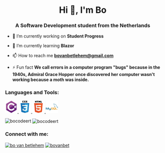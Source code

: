 <h1 align="center">Hi 👋, I'm Bo</h1>
<h3 align="center">A Software Development student from the Netherlands</h3>

- 🔭 I’m currently working on **Student Progress**

- 🌱 I’m currently learning **Blazor**

- 📫 How to reach me **bovanbetlehem@gmail.com**

- ⚡ Fun fact **We call errors in a computer program "bugs" because in the 1940s, Admiral Grace Hopper once discovered her computer wasn't working because a moth was inside.**

<h3 align="left">Languages and Tools:</h3>
<p align="left"> <a href="https://www.w3schools.com/cs/" target="_blank" rel="noreferrer"> <img src="https://raw.githubusercontent.com/devicons/devicon/master/icons/csharp/csharp-original.svg" alt="csharp" width="40" height="40"/> </a> <a href="https://www.w3schools.com/css/" target="_blank" rel="noreferrer"> <img src="https://raw.githubusercontent.com/devicons/devicon/master/icons/css3/css3-original-wordmark.svg" alt="css3" width="40" height="40"/> </a> <a href="https://www.w3.org/html/" target="_blank" rel="noreferrer"> <img src="https://raw.githubusercontent.com/devicons/devicon/master/icons/html5/html5-original-wordmark.svg" alt="html5" width="40" height="40"/> </a> <a href="https://www.mysql.com/" target="_blank" rel="noreferrer"> <img src="https://raw.githubusercontent.com/devicons/devicon/master/icons/mysql/mysql-original-wordmark.svg" alt="mysql" width="40" height="40"/> </a> </p>

<p><img align="left" src="https://github-readme-stats.vercel.app/api/top-langs?username=bocodeert&show_icons=true&theme=dracula&locale=en&layout=compact" alt="bocodeert" /></p>

<p>&nbsp;<img align="center" src="https://github-readme-stats.vercel.app/api?username=bocodeert&show_icons=true&theme=dracula&locale=en" alt="bocodeert" /></p>

<h3 align="left">Connect with me:</h3>
<p align="left">
<a href="https://linkedin.com/in/bo van betlehem" target="blank"><img align="center" src="https://raw.githubusercontent.com/rahuldkjain/github-profile-readme-generator/master/src/images/icons/Social/linked-in-alt.svg" alt="bo van betlehem" height="30" width="40" /></a>
<a href="https://instagram.com/bovanbet" target="blank"><img align="center" src="https://raw.githubusercontent.com/rahuldkjain/github-profile-readme-generator/master/src/images/icons/Social/instagram.svg" alt="bovanbet" height="30" width="40" /></a>
</p>


